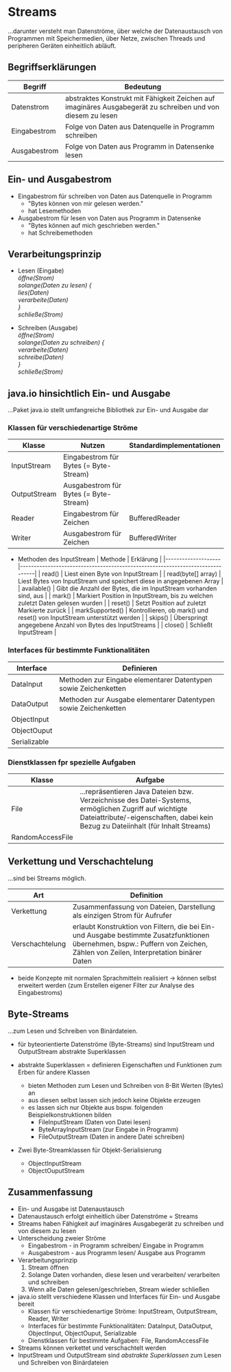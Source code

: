 # Streams

...darunter versteht man Datenströme, über welche der Datenaustausch von Programmen mit Speichermedien, über Netze, zwischen Threads und peripheren Geräten einheitlich abläuft.

## Begriffserklärungen

| Begriff      | Bedeutung                                                                                                   |
|--------------|-------------------------------------------------------------------------------------------------------------|
| Datenstrom   | abstraktes Konstrukt mit Fähigkeit Zeichen auf imaginäres Ausgabegerät zu schreiben und von diesem zu lesen |
| Eingabestrom | Folge von Daten aus Datenquelle in Programm schreiben                                                       |
| Ausgabestrom | Folge von Daten aus Programm in Datensenke lesen                                                            |

## Ein- und Ausgabestrom

- Eingabestrom für schreiben von Daten aus Datenquelle in Programm
  - "Bytes können von mir gelesen werden."
  - hat Lesemethoden
- Ausgabestrom für lesen von Daten aus Programm in Datensenke
  - "Bytes können auf mich geschrieben werden."
  - hat Schreibemethoden

## Verarbeitungsprinzip

- Lesen (Eingabe)\
  _öffne(Strom)_\
  _solange(Daten zu lesen) {_\
    _lies(Daten)_\
    _verarbeite(Daten)_\
  _}_\
  _schließe(Strom)_

- Schreiben (Ausgabe)\
  _öffne(Strom)_\
  _solange(Daten zu schreiben) {_\
    _verarbeite(Daten)_\
    _schreibe(Daten)_\
  _}_\
  _schließe(Strom)_


## java.io hinsichtlich Ein- und Ausgabe

...Paket java.io stellt umfangreiche Bibliothek zur Ein- und Ausgabe dar

### Klassen für verschiedenartige Ströme
  | Klasse       | Nutzen                                 | Standardimplementationen |
  |--------------|----------------------------------------|--------------------------|
  | InputStream  | Eingabestrom für Bytes (= Byte-Stream) |                          |
  | OutputStream | Ausgabestrom für Bytes (= Byte-Stream) |                          |
  | Reader       | Eingabestrom für Zeichen               | BufferedReader           |
  | Writer       | Ausgabestrom für Zeichen               | BufferedWriter           |

- Methoden des InputStream
| Methode            | Erklärung                                                                     |
|--------------------|-------------------------------------------------------------------------------|
| read()             | Liest einen Byte von InputStream                                              |
| read(byte[] array) | Liest Bytes von InputStream und speichert diese in angegebenen Array          |
| available()        | Gibt die Anzahl der Bytes, die im InputStream vorhanden sind, aus             |
| mark()             | Markiert Position in InputStream, bis zu welchen zuletzt Daten gelesen wurden |
| reset()            | Setzt Position auf zuletzt Markierte zurück                                   |
| markSupported()    | Kontrollieren, ob mark() und reset() von InputStream unterstützt werden       |
| skips()            | Überspringt angegebene Anzahl von Bytes des InputStreams                      |
| close()            | Schließt InputStream                                                          |

### Interfaces für bestimmte Funktionalitäten
  | Interface    | Definieren           |
  |--------------|----------------------|
  | DataInput    | Methoden zur Eingabe elementarer Datentypen sowie Zeichenketten |
  | DataOutput   | Methoden zur Ausgabe elementarer Datentypen sowie Zeichenketten |
  | ObjectInput  |                      |
  | ObjectOuput  |                      |
  | Serializable |                      |

### Dienstklassen fpr spezielle Aufgaben
  | Klasse            | Aufgabe                                                                                                                                                                                    |
  |-------------------|--------------------------------------------------------------------------------------------------------------------------------------------------------------------------------------------|
  | File              | ...repräsentieren Java Dateien bzw. Verzeichnisse des Datei-Systems, ermöglichen Zugriff auf wichtigte Dateiattribute/-eigenschaften, dabei kein Bezug zu Dateiinhalt (für Inhalt Streams) |
  | RandomAccessFile  |                                                                                                                                                                                            |   

## Verkettung und Verschachtelung

...sind bei Streams möglich.

| Art             | Definition                                                                                                                                                                    |
|-----------------|-------------------------------------------------------------------------------------------------------------------------------------------------------------------------------|
| Verkettung      | Zusammenfassung von Dateien, Darstellung als einzigen Strom für Aufrufer                                                                                                      |
| Verschachtelung | erlaubt Konstruktion von Filtern, die bei Ein- und Ausgabe bestimmte Zusatzfunktionen übernehmen, bspw.: Puffern von Zeichen, Zählen von Zeilen, Interpretation binärer Daten |

- beide Konzepte mit normalen Sprachmitteln realisiert
  -> können selbst erweitert werden (zum Erstellen eigener Filter zur Analyse des Eingabestroms)

## Byte-Streams

...zum Lesen und Schreiben von Binärdateien.

- für byteorientierte Datenströme (Byte-Streams) sind InputStream und OutputStream abstrakte Superklassen
- abstrakte Superklassen = definieren Eigenschaften und Funktionen zum Erben für andere Klassen
  - bieten Methoden zum Lesen und Schreiben von 8-Bit Werten (Bytes) an
  - aus diesen selbst lassen sich jedoch keine Objekte erzeugen
  - es lassen sich nur Objekte aus bspw. folgenden Beispielkonstruktionen bilden
    - FileInputStream (Daten von Datei lesen)
    - ByteArrayInputStream (zur Eingabe in Programm)
    - FileOutputStream (Daten in andere Datei schreiben)

- Zwei Byte-Streamklassen für Objekt-Serialisierung
  - ObjectInputStream
  - ObjectOuputStream

## Zusammenfassung

- Ein- und Ausgabe ist Datenaustausch
- Datenaustausch erfolgt einheitlich über Datenströme = Streams
- Streams haben Fähigkeit auf imaginäres Ausgabegerät zu schreiben und von diesem zu lesen
- Unterscheidung zweier Ströme
  - Eingabestrom - in Programm schreiben/ Eingabe in Programm
  - Ausgabestrom - aus Programm lesen/ Ausgabe aus Programm
- Verarbeitungsprinzip
  1. Stream öffnen
  2. Solange Daten vorhanden, diese lesen und verarbeiten/ verarbeiten und schreiben
  3. Wenn alle Daten gelesen/geschrieben, Stream wieder schließen
- java.io stellt verschiedene Klassen und Interfaces für Ein- und Ausgabe bereit
  - Klassen für verschiedenartige Ströme: InputStream, OutputStream, Reader, Writer
  - Interfaces für bestimmte Funktionalitäten: DataInput, DataOutput, ObjectInput, ObjectOuput, Serializable
  - Dienstklassen für bestimmte Aufgaben: File, RandomAccessFile
- Streams können verkettet und verschachtelt werden
- InputStream und OutputStream sind _abstrakte Superklassen_ zum Lesen und Schreiben von Binärdateien
